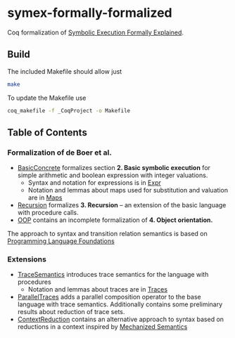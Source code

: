 # symex-formally-formalized
Coq formalization of [Symbolic Execution Formally Explained](https://link.springer.com/article/10.1007/s00165-020-00527-y).

## Build
The included Makefile should allow just
```sh
make
```
To update the Makefile use
```sh
coq_makefile -f _CoqProject -o Makefile
```

## Table of Contents
### Formalization of de Boer et al.
 - [BasicConcrete](./BasicConcrete.v) formalizes section **2. Basic symbolic execution** for simple arithmetic and boolean expression with integer valuations.
    - Syntax and notation for expressions is in [Expr](./Expr.v)
    - Notation and lemmas about maps used for substitution and valuation are in [Maps](./Maps.v)
 - [Recursion](./Recursion.v) formalizes **3. Recursion** – an extension of the basic language with procedure calls.
 - [OOP](./Oop.v) contains an incomplete formalization of **4. Object orientation.**

The approach to syntax and transition relation semantics is based on [Programming Language Foundations](https://softwarefoundations.cis.upenn.edu/plf-current/index.html)

### Extensions
- [TraceSemantics](./TraceSemantics.v) introduces trace semantics for the language with procedures
  - Notation and lemmas about traces are in [Traces](./Traces.v)
- [ParallelTraces](./ParallelTraces.v) adds a parallel composition operator to the base language with trace semantics.
Additionally contains some preliminary results about reduction of trace sets.
- [ContextReduction](./ContextReduction) contains an alternative approach to syntax based on reductions in a context inspired by [Mechanized Semantics](https://github.com/xavierleroy/cdf-mech-sem)
